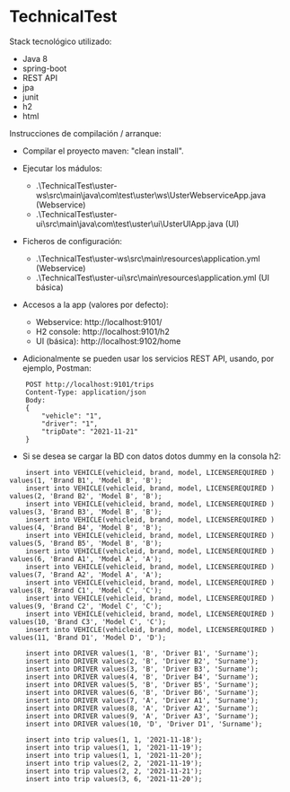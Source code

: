 # TechnicalTest

Stack tecnológico utilizado:

  * Java 8
  * spring-boot
  * REST API
  * jpa
  * junit
  * h2
  * html


Instrucciones de compilación / arranque:
  * Compilar el proyecto maven: "clean install".


  * Ejecutar los mádulos:
    * .\TechnicalTest\uster-ws\src\main\java\com\test\uster\ws\UsterWebserviceApp.java (Webservice)
    * .\TechnicalTest\uster-ui\src\main\java\com\test\uster\ui\UsterUIApp.java (UI)


  * Ficheros de configuración:
    * .\TechnicalTest\uster-ws\src\main\resources\application.yml (Webservice)
    * .\TechnicalTest\uster-ui\src\main\resources\application.yml (UI básica)

  * Accesos a la app (valores por defecto):
    * Webservice: http://localhost:9101/
    * H2 console: http://localhost:9101/h2
    * UI (básica): http://localhost:9102/home


  * Adicionalmente se pueden usar los servicios REST API, usando, por ejemplo, Postman:
```
    POST http://localhost:9101/trips
    Content-Type: application/json
    Body:
    {
        "vehicle": "1",
        "driver": "1",
        "tripDate": "2021-11-21"
    }
```

  * Si se desea se cargar la BD con datos dotos dummy en la consola h2:

```
    insert into VEHICLE(vehicleid, brand, model, LICENSEREQUIRED ) values(1, 'Brand B1', 'Model B', 'B');
    insert into VEHICLE(vehicleid, brand, model, LICENSEREQUIRED ) values(2, 'Brand B2', 'Model B', 'B');
    insert into VEHICLE(vehicleid, brand, model, LICENSEREQUIRED ) values(3, 'Brand B3', 'Model B', 'B');
    insert into VEHICLE(vehicleid, brand, model, LICENSEREQUIRED ) values(4, 'Brand B4', 'Model B', 'B');
    insert into VEHICLE(vehicleid, brand, model, LICENSEREQUIRED ) values(5, 'Brand B5', 'Model B', 'B');
    insert into VEHICLE(vehicleid, brand, model, LICENSEREQUIRED ) values(6, 'Brand A1', 'Model A', 'A');
    insert into VEHICLE(vehicleid, brand, model, LICENSEREQUIRED ) values(7, 'Brand A2', 'Model A', 'A');
    insert into VEHICLE(vehicleid, brand, model, LICENSEREQUIRED ) values(8, 'Brand C1', 'Model C', 'C');
    insert into VEHICLE(vehicleid, brand, model, LICENSEREQUIRED ) values(9, 'Brand C2', 'Model C', 'C');
    insert into VEHICLE(vehicleid, brand, model, LICENSEREQUIRED ) values(10, 'Brand C3', 'Model C', 'C');
    insert into VEHICLE(vehicleid, brand, model, LICENSEREQUIRED ) values(11, 'Brand D1', 'Model D', 'D');

    insert into DRIVER values(1, 'B', 'Driver B1', 'Surname');
    insert into DRIVER values(2, 'B', 'Driver B2', 'Surname');
    insert into DRIVER values(3, 'B', 'Driver B3', 'Surname');
    insert into DRIVER values(4, 'B', 'Driver B4', 'Surname');
    insert into DRIVER values(5, 'B', 'Driver B5', 'Surname');
    insert into DRIVER values(6, 'B', 'Driver B6', 'Surname');
    insert into DRIVER values(7, 'A', 'Driver A1', 'Surname');
    insert into DRIVER values(8, 'A', 'Driver A2', 'Surname');
    insert into DRIVER values(9, 'A', 'Driver A3', 'Surname');
    insert into DRIVER values(10, 'D', 'Driver D1', 'Surname');

    insert into trip values(1, 1, '2021-11-18');
    insert into trip values(1, 1, '2021-11-19');
    insert into trip values(1, 1, '2021-11-20');
    insert into trip values(2, 2, '2021-11-19');
    insert into trip values(2, 2, '2021-11-21');
    insert into trip values(3, 6, '2021-11-20');
```
